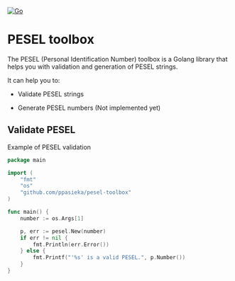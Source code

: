 [![Go](https://github.com/ppasieka/pesel-toolbox/actions/workflows/go.yml/badge.svg)](https://github.com/ppasieka/pesel-toolbox/actions/workflows/go.yml)

# PESEL toolbox

The PESEL (Personal Identification Number) toolbox is a Golang library that helps you with validation and generation of PESEL strings.

It can help you to:

- Validate PESEL strings

- Generate PESEL numbers (Not implemented yet)

## Validate PESEL

Example of PESEL validation

```go
package main

import (
    "fmt"
    "os"
    "github.com/ppasieka/pesel-toolbox"
)

func main() {
    number := os.Args[1]

    p, err := pesel.New(number)
    if err != nil {
        fmt.Println(err.Error())
    } else {
        fmt.Printf("'%s' is a valid PESEL.", p.Number())
    }
}
```
